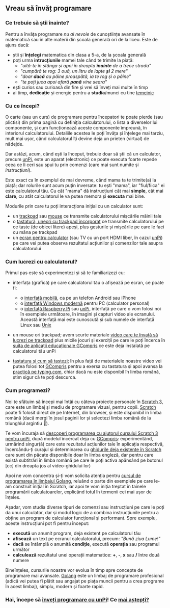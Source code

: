 ## Vreau să învăț programare

### Ce trebuie să știi înainte?

Pentru a învăța programare _nu ai nevoie_ de cunoștiințe avansate în matematică sau în alte materii din școala generală ori de la liceu. Este de ajuns dacă:
- știi și **înțelegi** matematica din clasa a 5-a, de la școala generală
- poți urma **intrucțiunile** mamei tale când te trimite la piață:
  - _"uită-te în stânga și apoi în dreapta **înainte** de a trece strada"_
  - _"cumpără te rog: 3 ouă, un litru de lapte **și** 2 mere"_
  - _"doar **dacă** au pâine proaspătă, ia te rog și o pâine"_
  - _"te poți juca apoi afară **pană** vine seara"_
- ești curios sau curioasă din fire și vrei să înveți mai multe în timp
- ai timp, **dedicație** și energie pentru a **studia**/munci cu tine [temeinic](https://dexonline.ro/definitie/temeinic)

### Cu ce începi?

O carte (sau un curs) de programare pentru începatori te poate pierde (sau plictisi) din prima pagină cu definiția calculatorului, o lista a diverselor lui componente, și cum funcționează aceste componente împreună, în interiorul calculatorului. Detaliile acestea le poți învăța și înțelege mai tarziu, mult mai ușor, când calculatorul îți devine deja un prieten (virtual) de nădejde.

Dar astăzi, acum, când ești la început, trebuie doar să știi că un calculator, precum [unPi](http://pc.unpi.ro/), este un aparat (electronic) ce poate executa foarte repede ceea ce îi ceri sau spui tu prin comenzi (care mai sunt numite și _instrucțiuni_).

Este exact ca în exemplul de mai devreme, când mama ta te trimite(a) la piață; dar rolurile sunt acum puțin inversate: tu ești "mama", iar "fiul/fiica" ei este calculatorul tău. Cu cât "mama" dă instrucțiuni cât mai **simple**, cât mai **clare**, cu atât calculatorul le va putea memora și **executa** mai bine.

Modurile prin care tu poți interacționa inițial cu un calculator sunt:
- un [trackpad](https://start.unpi.ro/spec/pc/trackpad.jpg) sau [mouse](https://www.amazon.de/dp/B01K7GEG9W/) ce transmite calculatorului mișcările mâinii tale
- o [tastatură, uneori cu trackpad încorporat](https://start.unpi.ro/spec/pc/tastatura.jpg) ce transmite calculatorului pe ce taste (de obicei litere) apeși, plus gesturile și mișcările pe care le faci cu mâna pe trackpad
- un [ecran pentru calculator](https://www.amazon.de/gp/product/B0789CDW8Z/) (sau TV cu un port HDMI liber, în cazul [unPi](http://pc.unpi.ro/)) pe care vei putea observa rezultatul acțiunilor și comenzilor tale asupra calculatorului

### Cum lucrezi cu calculatorul?

Primul pas este să experimentezi și să te familiarizezi cu:

- interfața (grafică) pe care calculatorul tău o afișează pe ecran, ce poate fi:
  - o [interfață mobilă](http://xdesigns.net/wp-content/uploads/2016/03/Mobile-application-interface-design-PSD.jpg), ca pe un telefon Android sau iPhone
  - o [interfață Windows modernă](https://getintopc.com/wp-content/uploads/2016/10/Microsoft-Windows-10-1607-Oct-2016-x64-ISO-Setup-Free-Download.png) pentru PC (calculator personal)
  - o [interfață Raspberry Pi](https://www.raspberrypistarterkits.com/wp-content/uploads/2017/11/Using-the-Graphical-User-Interface.png) sau [unPi](http://pc.unpi.ro/), interfață pe care o vom folosi noi în exemplele următoare, în imagini și capturi video ale ecranului. Această interfață mai este cunoscută și sub numele de interfață Linux sau [Unix](https://unix.unpi.ro/)

- un mouse ori trackpad; avem scurte materiale [video care te învață să lucrezi pe trackpad](http://tastatura.unpi.ro) plus micile jocuri și exerciții pe care le poți încerca în [suita de aplicații educaționale GCompris](https://gcompris.net/index-ro.html) ce este deja instalată pe calculatorul tău unPi

- [tastatura și cum să tastezi](http://tastatura.unpi.ro); în plus față de materialele noastre video vei putea folosi tot [GCompris](https://gcompris.net/index-ro.html) pentru a exersa cu tastatura și apoi avansa la [practică pe typing.com](https://www.typing.com/student/lessons), chiar dacă nu este disponibil în limba română, știm sigur că te poți descurca.

### Cum programezi?

Noi te sfătuim să începi mai întâi cu câteva proiecte personale în [Scratch 3](https://scratch.mit.edu/about), care este un limbaj și mediu de programare vizual, pentru copii. [Scratch](https://scratch.org/) poate fi folosit direct de pe Internet, din browser, și este disponibil în limba română (dacă mergi în josul paginii lor și selectezi limba română de la triunghiul argintiu 🔽).

Te vom încuraja să [descoperi programarea cu ajutorul cursului Scratch 3 pentru unPi](http://scratch.unpi.ro/), după modelul încercat deja cu [GCompris](https://gcompris.net/index-ro.html): experimentând, urmărind singur(ă) care este rezultatul acțiunilor tale în aplicația respectivă, încercându-ți curajul și determinarea cu [ghidurile deja existente în Scratch](https://scratch.mit.edu/projects/editor/?tutorial=getStarted) care sunt din păcate disponibile doar în limba engleză, dar pentru care există subtitrări în limba română pe care le poți activa apănsând pe butonul [cc] din dreapta jos al video-ghidului lor)

Apoi ne vom concentra și-ți vom solicita atenția pentru [cursul de programarea în limbajul Golang](https://go.unpi.ro/), reluând o parte din exemplele pe care le-am construit înițial în Scratch, iar apoi te vom iniția treptat în tainele programării calculatoarelor, explicând totul în termenii cei mai ușor de înțeles.

Așadar, vom studia diverse tipuri de comenzi sau instrucțiuni pe care le poți da unui calculator, dar și modul logic de a combina instrucțiunile pentru a obține un program de calculator funcțional și performant. Spre exemplu, aceste instrucțiuni pot fi pentru început:
- **execută** un anumit program, deja existent pe calculatorul tău
- **afisează** un text pe ecranul calculatorului, precum: _"Bună ziua Lume!"_
- **dacă** se întâmplă o anumită **condiție**, execută **operația** sau programul următor
- **calculează** rezultatul unei operații matematice: **+**, **-**, **x** sau **/** între două numere

Bineînțeles, cursurile noastre vor evolua în timp spre concepte de programare mai avansate. [Golang](https://go-tour-ro.appspot.com/) este un limbaj de programare profesional (adică vei putea fi plătit sau angajat pe piața muncii pentru a crea programe în acest limbaj), simplu, modern și foarte rapid.

### Hai, începe să [înveți programare cu unPi](http://invat.unpi.ro/)! Ce [mai aștepți?](https://start.unpi.ro/privat/)
